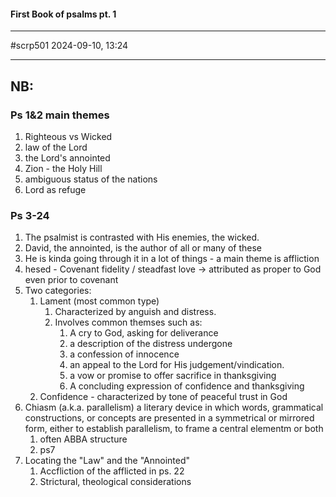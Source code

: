 #### First Book of psalms pt. 1
---
#scrp501 
2024-09-10, 13:24

---
NB:
 -  


### Ps 1&2 main themes
1. Righteous vs Wicked
2. law of the Lord
3. the Lord's annointed
4. Zion - the Holy Hill
5. ambiguous status of the nations
6. Lord as refuge
### Ps 3-24
1. The psalmist is contrasted with His enemies, the wicked.
2. David, the annointed, is the author of all or many of these
3. He is kinda going through it in a lot of things - a main theme is affliction
4. hesed - Covenant fidelity / steadfast love -> attributed as proper to God even prior  to covenant
5. Two categories:
	1. Lament (most common type)
		1. Characterized by anguish and distress.
		2. Involves common themses such as:
			1. A cry to God, asking for deliverance
			2. a description of the distress undergone
			3. a confession of innocence
			4. an appeal to the Lord for His judgement/vindication.
			5. a vow or promise to offer sacrifice in thanksgiving 
			6. A concluding expression of confidence and thanksgiving
	2. Confidence - characterized by tone of peaceful trust in God
6. Chiasm (a.k.a. parallelism) a literary device in which words, grammatical constructions, or concepts are presented in a symmetrical or mirrored form, either to establish parallelism, to frame a central elementm or both
	1. often ABBA structure
	2. ps7
7. Locating the "Law" and the "Annointed"
	1. Accfliction of the afflicted in ps. 22
	2. Strictural, theological considerations

